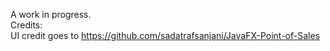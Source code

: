 A work in progress.                         
Credits:        
UI credit goes to https://github.com/sadatrafsanjani/JavaFX-Point-of-Sales